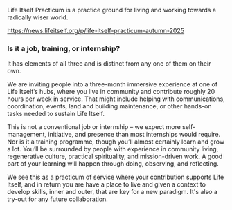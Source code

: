 Life Itself Practicum is a practice ground for living and working towards a radically wiser world.

https://news.lifeitself.org/p/life-itself-practicum-autumn-2025

### Is it a job, training, or internship?

It has elements of all three and is distinct from any one of them on their own.

We are inviting people into a three-month immersive experience at one of Life Itself’s hubs, where you live in community and contribute roughly 20 hours per week in service. That might include helping with communications, coordination, events, land and building maintenance, or other hands-on tasks needed to sustain Life Itself.

This is not a conventional job or internship – we expect more self-management, initiative, and presence than most internships would require. Nor is it a training programme, though you’ll almost certainly learn and grow a lot. You’ll be surrounded by people with experience in community living, regenerative culture, practical spirituality, and mission-driven work. A good part of your learning will happen through doing, observing, and reflecting.

We see this as a practicum of service where your contribution supports Life Itself, and in return you are have a place to live and given a context to develop skills, inner and outer, that are key for a new paradigm. It's also a try-out for any future collaboration.